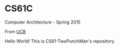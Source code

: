 # CS61C
Computer Architecture - Spring 2015

From [UCB](https://inst.eecs.berkeley.edu/~cs61c/sp15/)

Hello World! This is CS61-TwoPunchMan's repository.
